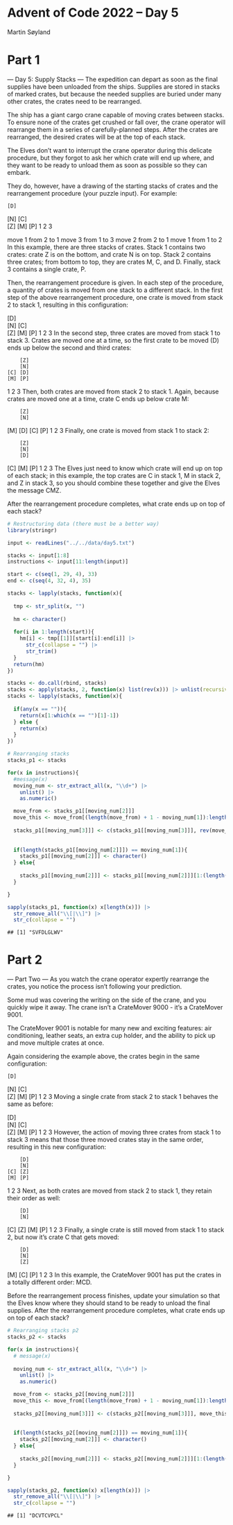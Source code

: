 Advent of Code 2022 – Day 5
================
Martin Søyland

# Part 1

— Day 5: Supply Stacks — The expedition can depart as soon as the final
supplies have been unloaded from the ships. Supplies are stored in
stacks of marked crates, but because the needed supplies are buried
under many other crates, the crates need to be rearranged.

The ship has a giant cargo crane capable of moving crates between
stacks. To ensure none of the crates get crushed or fall over, the crane
operator will rearrange them in a series of carefully-planned steps.
After the crates are rearranged, the desired crates will be at the top
of each stack.

The Elves don’t want to interrupt the crane operator during this
delicate procedure, but they forgot to ask her which crate will end up
where, and they want to be ready to unload them as soon as possible so
they can embark.

They do, however, have a drawing of the starting stacks of crates and
the rearrangement procedure (your puzzle input). For example:

    [D]    

\[N\] \[C\]  
\[Z\] \[M\] \[P\] 1 2 3

move 1 from 2 to 1 move 3 from 1 to 3 move 2 from 2 to 1 move 1 from 1
to 2 In this example, there are three stacks of crates. Stack 1 contains
two crates: crate Z is on the bottom, and crate N is on top. Stack 2
contains three crates; from bottom to top, they are crates M, C, and D.
Finally, stack 3 contains a single crate, P.

Then, the rearrangement procedure is given. In each step of the
procedure, a quantity of crates is moved from one stack to a different
stack. In the first step of the above rearrangement procedure, one crate
is moved from stack 2 to stack 1, resulting in this configuration:

\[D\]  
\[N\] \[C\]  
\[Z\] \[M\] \[P\] 1 2 3 In the second step, three crates are moved from
stack 1 to stack 3. Crates are moved one at a time, so the first crate
to be moved (D) ends up below the second and third crates:

        [Z]
        [N]
    [C] [D]
    [M] [P]

1 2 3 Then, both crates are moved from stack 2 to stack 1. Again,
because crates are moved one at a time, crate C ends up below crate M:

        [Z]
        [N]

\[M\] \[D\] \[C\] \[P\] 1 2 3 Finally, one crate is moved from stack 1
to stack 2:

        [Z]
        [N]
        [D]

\[C\] \[M\] \[P\] 1 2 3 The Elves just need to know which crate will end
up on top of each stack; in this example, the top crates are C in stack
1, M in stack 2, and Z in stack 3, so you should combine these together
and give the Elves the message CMZ.

After the rearrangement procedure completes, what crate ends up on top
of each stack?

``` r
# Restructuring data (there must be a better way)
library(stringr)

input <- readLines("../../data/day5.txt")

stacks <- input[1:8]
instructions <- input[11:length(input)]

start <- c(seq(1, 29, 4), 33)
end <- c(seq(4, 32, 4), 35)

stacks <- lapply(stacks, function(x){
  
  tmp <- str_split(x, "")
  
  hm <- character()
  
  for(i in 1:length(start)){
    hm[i] <- tmp[[1]][start[i]:end[i]] |>
      str_c(collapse = "") |>
      str_trim()
  }
  return(hm)
})

stacks <- do.call(rbind, stacks)
stacks <- apply(stacks, 2, function(x) list(rev(x))) |> unlist(recursive = FALSE)
stacks <- lapply(stacks, function(x){
  
  if(any(x == "")){
    return(x[1:which(x == "")[1]-1])
  } else {
    return(x)
  }
})
```

``` r
# Rearranging stacks
stacks_p1 <- stacks

for(x in instructions){
  #message(x)
  moving_num <- str_extract_all(x, "\\d+") |>
    unlist() |>
    as.numeric()

  move_from <- stacks_p1[[moving_num[2]]]
  move_this <- move_from[(length(move_from) + 1 - moving_num[1]):length(move_from)]
  
  stacks_p1[[moving_num[3]]] <- c(stacks_p1[[moving_num[3]]], rev(move_this))
  
  
  if(length(stacks_p1[[moving_num[2]]]) == moving_num[1]){
    stacks_p1[[moving_num[2]]] <- character()
  } else{
    
    stacks_p1[[moving_num[2]]] <- stacks_p1[[moving_num[2]]][1:(length(move_from) - moving_num[1])]
  }

}

sapply(stacks_p1, function(x) x[length(x)]) |>
  str_remove_all("\\[|\\]") |>
  str_c(collapse = "")
```

    ## [1] "SVFDLGLWV"

# Part 2

— Part Two — As you watch the crane operator expertly rearrange the
crates, you notice the process isn’t following your prediction.

Some mud was covering the writing on the side of the crane, and you
quickly wipe it away. The crane isn’t a CrateMover 9000 - it’s a
CrateMover 9001.

The CrateMover 9001 is notable for many new and exciting features: air
conditioning, leather seats, an extra cup holder, and the ability to
pick up and move multiple crates at once.

Again considering the example above, the crates begin in the same
configuration:

    [D]    

\[N\] \[C\]  
\[Z\] \[M\] \[P\] 1 2 3 Moving a single crate from stack 2 to stack 1
behaves the same as before:

\[D\]  
\[N\] \[C\]  
\[Z\] \[M\] \[P\] 1 2 3 However, the action of moving three crates from
stack 1 to stack 3 means that those three moved crates stay in the same
order, resulting in this new configuration:

        [D]
        [N]
    [C] [Z]
    [M] [P]

1 2 3 Next, as both crates are moved from stack 2 to stack 1, they
retain their order as well:

        [D]
        [N]

\[C\] \[Z\] \[M\] \[P\] 1 2 3 Finally, a single crate is still moved
from stack 1 to stack 2, but now it’s crate C that gets moved:

        [D]
        [N]
        [Z]

\[M\] \[C\] \[P\] 1 2 3 In this example, the CrateMover 9001 has put the
crates in a totally different order: MCD.

Before the rearrangement process finishes, update your simulation so
that the Elves know where they should stand to be ready to unload the
final supplies. After the rearrangement procedure completes, what crate
ends up on top of each stack?

``` r
# Rearranging stacks p2
stacks_p2 <- stacks

for(x in instructions){
  # message(x)
  
  moving_num <- str_extract_all(x, "\\d+") |>
    unlist() |>
    as.numeric()

  move_from <- stacks_p2[[moving_num[2]]]
  move_this <- move_from[(length(move_from) + 1 - moving_num[1]):length(move_from)]
  
  stacks_p2[[moving_num[3]]] <- c(stacks_p2[[moving_num[3]]], move_this)
  
  
  if(length(stacks_p2[[moving_num[2]]]) == moving_num[1]){
    stacks_p2[[moving_num[2]]] <- character()
  } else{
    
    stacks_p2[[moving_num[2]]] <- stacks_p2[[moving_num[2]]][1:(length(move_from) - moving_num[1])]
  }

}

sapply(stacks_p2, function(x) x[length(x)]) |>
  str_remove_all("\\[|\\]") |>
  str_c(collapse = "")
```

    ## [1] "DCVTCVPCL"
